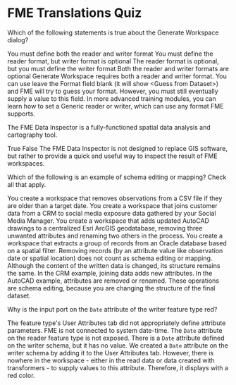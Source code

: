 # FME Translations Quiz

<quiz name="">
  <question>
    <p>
      Which of the following statements is true about the Generate Workspace dialog?
    </p>
    <answer correct>You must define both the reader and writer format</answer>
    <answer>You must define the reader format, but writer format is optional</answer>
    <answer>The reader format is optional, but you must define the writer format</answer>
    <answer>Both the reader and writer formats are optional</answer>
    <explanation>Generate Workspace requires both a reader and writer format. You can use leave the Format field blank (it will show &lt;Guess from Dataset&gt;) and FME will try to guess your format. However, you must still eventually supply a value to this field. In more advanced training modules, you can learn how to set a Generic reader or writer, which can use any format FME supports.</explanation>
  </question>
  <question>
    <p>
       The FME Data Inspector is a fully-functioned spatial data analysis and cartography tool.
    </p>
    <answer>True</answer>
    <answer correct>False</answer>
    <explanation>The FME Data Inspector is not designed to replace GIS software, but rather to provide a quick and useful way to inspect the result of FME workspaces.</explanation>
  </question>
  <fme-desktop-basics>
    <p>
       Which of the following is an example of schema editing or mapping? Check all that apply.
    </p>
    <answer>You create a workspace that removes observations from a CSV file if they are older than a target date.</answer>
    <answer correct>You create a workspace that joins customer data from a CRM to social media exposure data gathered by your Social Media Manager.</answer>
    <answer correct>You create a workspace that adds updated AutoCAD drawings to a centralized Esri ArcGIS geodatabase, removing three unwanted attributes and renaming two others in the process.</answer>
    <answer>You create a workspace that extracts a group of records from an Oracle database based on a spatial filter.</answer>
    <explanation>Removing records (by an attribute value like observation date or spatial location) does not count as schema editing or mapping. Although the  content of the written data is changed, its structure remains the same. In the CRM example, joining data adds new attributes. In the AutoCAD example, attributes are removed or renamed. These operations are schema editing, because you are changing the structure of the final dataset.</explanation>
  </question>
  <question>
    <p>
      Why is the input port on the <code>Date</code> attribute of the writer feature type red?
    </p>
    <answer>The feature type's User Attributes tab did not appropriately define attribute parameters.</answer>
    <answer>FME is not connected to system date-time.</answer>
    <answer>The <code>Date</code> attribute on the reader feature type is not exposed.</answer>
    <answer correct>There is a <code>Date</code> attribute defined on the writer schema, but it has no value.</answer>
    <explanation>We created a <code>Date</code> attribute on the writer schema by adding it to the User Attributes tab. However, there is nowhere in the workspace - either in the read data or data created with transformers - to supply values to this attribute. Therefore, it displays with a red color.</explanation>
  </question>
</quiz>

